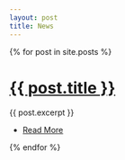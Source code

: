 ```yaml
---
layout: post
title: News
---
```


{% for post in site.posts %}
# <a href="{{ site.baseurl }}{{ post.url }}">{{ post.title }}</a>

{{ post.excerpt }}

<section class="special">
<ul class="actions">
<li><a href="{{ site.baseurl }}{{ post.url }}" class="button {% cycle '', 'alt'%}">Read More</a></li>
</ul>
</section>
{% endfor %}
